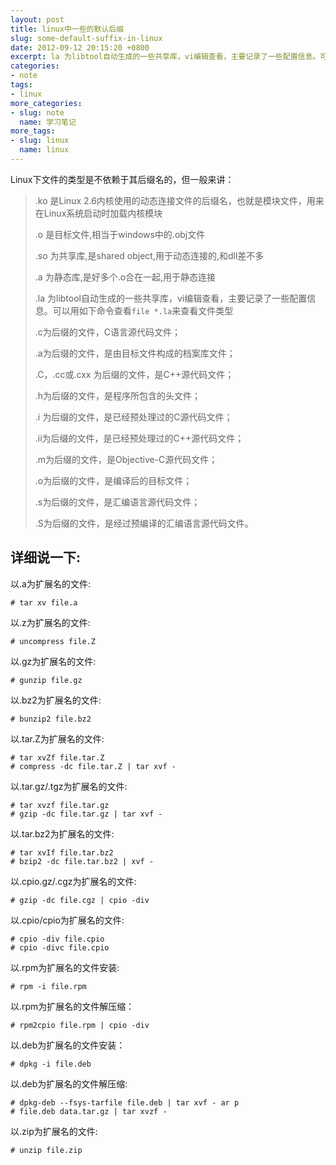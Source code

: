 ```yaml
---
layout: post
title: linux中一些的默认后缀
slug: some-default-suffix-in-linux
date: 2012-09-12 20:15:20 +0800
excerpt: la 为libtool自动生成的一些共享库，vi编辑查看，主要记录了一些配置信息。可以用如下命令查看file *.la来查看文件类型
categories:
- note
tags:
- linux
more_categories:
- slug: note
  name: 学习笔记
more_tags:
- slug: linux
  name: linux
---
```


Linux下文件的类型是不依赖于其后缀名的，但一般来讲：

> .ko 是Linux 2.6内核使用的动态连接文件的后缀名，也就是模块文件，用来在Linux系统启动时加载内核模块
>
> .o 是目标文件,相当于windows中的.obj文件
>
> .so 为共享库,是shared object,用于动态连接的,和dll差不多
>
> .a 为静态库,是好多个.o合在一起,用于静态连接
>
> .la 为libtool自动生成的一些共享库，vi编辑查看，主要记录了一些配置信息。可以用如下命令查看`file *.la`来查看文件类型
>
> .c为后缀的文件，C语言源代码文件；
>
> .a为后缀的文件，是由目标文件构成的档案库文件；
>
> .C，.cc或.cxx 为后缀的文件，是C++源代码文件；
>
> .h为后缀的文件，是程序所包含的头文件；
>
> .i 为后缀的文件，是已经预处理过的C源代码文件；
>
> .ii为后缀的文件，是已经预处理过的C++源代码文件；
>
> .m为后缀的文件，是Objective-C源代码文件；
>
> .o为后缀的文件，是编译后的目标文件；
>
> .s为后缀的文件，是汇编语言源代码文件；
>
> .S为后缀的文件，是经过预编译的汇编语言源代码文件。

## 详细说一下:

以.a为扩展名的文件:

	# tar xv file.a

以.z为扩展名的文件:

	# uncompress file.Z

以.gz为扩展名的文件:

	# gunzip file.gz

以.bz2为扩展名的文件:

	# bunzip2 file.bz2

以.tar.Z为扩展名的文件:

	# tar xvZf file.tar.Z
	# compress -dc file.tar.Z | tar xvf -

以.tar.gz/.tgz为扩展名的文件:

	# tar xvzf file.tar.gz
	# gzip -dc file.tar.gz | tar xvf -

以.tar.bz2为扩展名的文件:

	# tar xvIf file.tar.bz2
	# bzip2 -dc file.tar.bz2 | xvf -

以.cpio.gz/.cgz为扩展名的文件:

	# gzip -dc file.cgz | cpio -div

以.cpio/cpio为扩展名的文件:

	# cpio -div file.cpio
	# cpio -divc file.cpio

以.rpm为扩展名的文件安装:

	# rpm -i file.rpm

以.rpm为扩展名的文件解压缩：

	# rpm2cpio file.rpm | cpio -div

以.deb为扩展名的文件安装：

	# dpkg -i file.deb

以.deb为扩展名的文件解压缩:

	# dpkg-deb --fsys-tarfile file.deb | tar xvf - ar p
	# file.deb data.tar.gz | tar xvzf -

以.zip为扩展名的文件:

	# unzip file.zip
